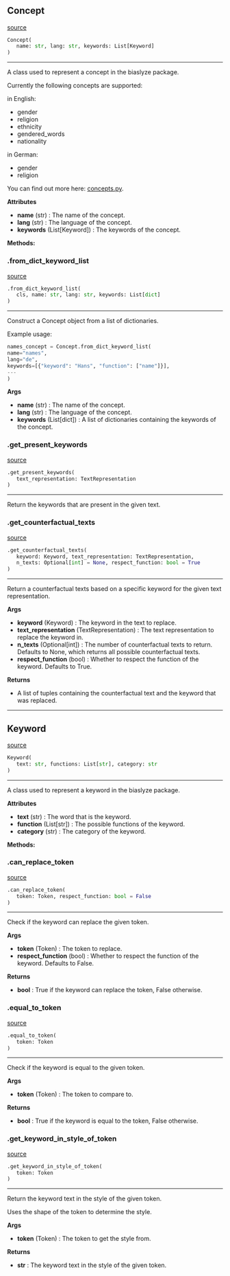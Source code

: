 #


## Concept
[source](https://github.com/biaslyze-dev/biaslyze/blob/main/biaslyze/concept_class.py/#L84)
```python 
Concept(
   name: str, lang: str, keywords: List[Keyword]
)
```


---
A class used to represent a concept in the biaslyze package.

Currently the following concepts are supported:

in English:

- gender
- religion
- ethnicity
- gendered_words
- nationality

in German:

- gender
- religion

You can find out more here: [concepts.py](https://github.com/biaslyze-dev/biaslyze/blob/main/biaslyze/concepts.py).


**Attributes**

* **name** (str) : The name of the concept.
* **lang** (str) : The language of the concept.
* **keywords** (List[Keyword]) : The keywords of the concept.



**Methods:**


### .from_dict_keyword_list
[source](https://github.com/biaslyze-dev/biaslyze/blob/main/biaslyze/concept_class.py/#L118)
```python
.from_dict_keyword_list(
   cls, name: str, lang: str, keywords: List[dict]
)
```

---
Construct a Concept object from a list of dictionaries.

Example usage:
```python
names_concept = Concept.from_dict_keyword_list(
name="names",
lang="de",
keywords=[{"keyword": "Hans", "function": ["name"]}],
---
)
```


**Args**

* **name** (str) : The name of the concept.
* **lang** (str) : The language of the concept.
* **keywords** (List[dict]) : A list of dictionaries containing the keywords of the concept.


### .get_present_keywords
[source](https://github.com/biaslyze-dev/biaslyze/blob/main/biaslyze/concept_class.py/#L147)
```python
.get_present_keywords(
   text_representation: TextRepresentation
)
```

---
Return the keywords that are present in the given text.

### .get_counterfactual_texts
[source](https://github.com/biaslyze-dev/biaslyze/blob/main/biaslyze/concept_class.py/#L157)
```python
.get_counterfactual_texts(
   keyword: Keyword, text_representation: TextRepresentation,
   n_texts: Optional[int] = None, respect_function: bool = True
)
```

---
Return a counterfactual texts based on a specific keyword for the given text representation.


**Args**

* **keyword** (Keyword) : The keyword in the text to replace.
* **text_representation** (TextRepresentation) : The text representation to replace the keyword in.
* **n_texts** (Optional[int]) : The number of counterfactual texts to return. Defaults to None, which returns all possible counterfactual texts.
* **respect_function** (bool) : Whether to respect the function of the keyword. Defaults to True.


**Returns**

* A list of tuples containing the counterfactual text and the keyword that was replaced.


----


## Keyword
[source](https://github.com/biaslyze-dev/biaslyze/blob/main/biaslyze/concept_class.py/#L11)
```python 
Keyword(
   text: str, functions: List[str], category: str
)
```


---
A class used to represent a keyword in the biaslyze package.


**Attributes**

* **text** (str) : The word that is the keyword.
* **function** (List[str]) : The possible functions of the keyword.
* **category** (str) : The category of the keyword.



**Methods:**


### .can_replace_token
[source](https://github.com/biaslyze-dev/biaslyze/blob/main/biaslyze/concept_class.py/#L35)
```python
.can_replace_token(
   token: Token, respect_function: bool = False
)
```

---
Check if the keyword can replace the given token.


**Args**

* **token** (Token) : The token to replace.
* **respect_function** (bool) : Whether to respect the function of the keyword. Defaults to False.


**Returns**

* **bool**  : True if the keyword can replace the token, False otherwise.


### .equal_to_token
[source](https://github.com/biaslyze-dev/biaslyze/blob/main/biaslyze/concept_class.py/#L50)
```python
.equal_to_token(
   token: Token
)
```

---
Check if the keyword is equal to the given token.


**Args**

* **token** (Token) : The token to compare to.


**Returns**

* **bool**  : True if the keyword is equal to the token, False otherwise.


### .get_keyword_in_style_of_token
[source](https://github.com/biaslyze-dev/biaslyze/blob/main/biaslyze/concept_class.py/#L63)
```python
.get_keyword_in_style_of_token(
   token: Token
)
```

---
Return the keyword text in the style of the given token.

Uses the shape of the token to determine the style.


**Args**

* **token** (Token) : The token to get the style from.


**Returns**

* **str**  : The keyword text in the style of the given token.

